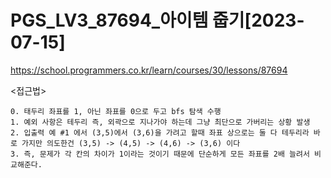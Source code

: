 # PGS_LV3_87694_아이템 줍기[2023-07-15]
https://school.programmers.co.kr/learn/courses/30/lessons/87694

<접근법>
``` 
0. 태두리 좌표를 1, 아닌 좌표를 0으로 두고 bfs 탐색 수행
1. 예외 사항은 테두리 즉, 외곽으로 지나가야 하는데 그냥 최단으로 가버리는 상황 발생
2. 입출력 예 #1 에서 (3,5)에서 (3,6)을 가려고 할때 좌표 상으로는 둘 다 테두리라 바로 가지만 의도한건 (3,5) -> (4,5) -> (4,6) -> (3,6) 이다
3. 즉, 문제가 각 칸의 차이가 1이라는 것이기 때문에 단순하게 모든 좌표를 2배 늘려서 비교해준다.
```



```python

```